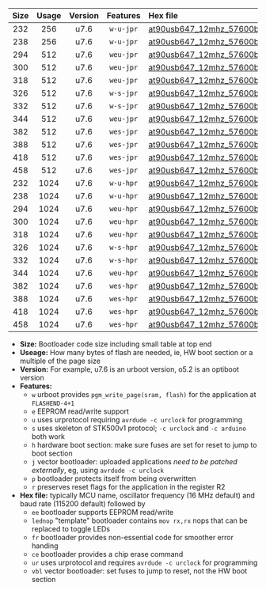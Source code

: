 |Size|Usage|Version|Features|Hex file|
|:-:|:-:|:-:|:-:|:--|
|232|256|u7.6|`w-u-jpr`|[at90usb647_12mhz_57600bps_ur_vbl.hex](https://raw.githubusercontent.com/stefanrueger/urboot/main/at90usb647_12mhz_57600bps_ur_vbl.hex)|
|238|256|u7.6|`w-u-jpr`|[at90usb647_12mhz_57600bps_lednop_ur_vbl.hex](https://raw.githubusercontent.com/stefanrueger/urboot/main/at90usb647_12mhz_57600bps_lednop_ur_vbl.hex)|
|294|512|u7.6|`weu-jpr`|[at90usb647_12mhz_57600bps_ee_ur_vbl.hex](https://raw.githubusercontent.com/stefanrueger/urboot/main/at90usb647_12mhz_57600bps_ee_ur_vbl.hex)|
|300|512|u7.6|`weu-jpr`|[at90usb647_12mhz_57600bps_ee_lednop_ur_vbl.hex](https://raw.githubusercontent.com/stefanrueger/urboot/main/at90usb647_12mhz_57600bps_ee_lednop_ur_vbl.hex)|
|318|512|u7.6|`weu-jpr`|[at90usb647_12mhz_57600bps_ee_lednop_fr_ur_vbl.hex](https://raw.githubusercontent.com/stefanrueger/urboot/main/at90usb647_12mhz_57600bps_ee_lednop_fr_ur_vbl.hex)|
|326|512|u7.6|`w-s-jpr`|[at90usb647_12mhz_57600bps_vbl.hex](https://raw.githubusercontent.com/stefanrueger/urboot/main/at90usb647_12mhz_57600bps_vbl.hex)|
|332|512|u7.6|`w-s-jpr`|[at90usb647_12mhz_57600bps_lednop_vbl.hex](https://raw.githubusercontent.com/stefanrueger/urboot/main/at90usb647_12mhz_57600bps_lednop_vbl.hex)|
|344|512|u7.6|`weu-jpr`|[at90usb647_12mhz_57600bps_ee_lednop_fr_ce_ur_vbl.hex](https://raw.githubusercontent.com/stefanrueger/urboot/main/at90usb647_12mhz_57600bps_ee_lednop_fr_ce_ur_vbl.hex)|
|382|512|u7.6|`wes-jpr`|[at90usb647_12mhz_57600bps_ee_vbl.hex](https://raw.githubusercontent.com/stefanrueger/urboot/main/at90usb647_12mhz_57600bps_ee_vbl.hex)|
|388|512|u7.6|`wes-jpr`|[at90usb647_12mhz_57600bps_ee_lednop_vbl.hex](https://raw.githubusercontent.com/stefanrueger/urboot/main/at90usb647_12mhz_57600bps_ee_lednop_vbl.hex)|
|418|512|u7.6|`wes-jpr`|[at90usb647_12mhz_57600bps_ee_lednop_fr_vbl.hex](https://raw.githubusercontent.com/stefanrueger/urboot/main/at90usb647_12mhz_57600bps_ee_lednop_fr_vbl.hex)|
|458|512|u7.6|`wes-jpr`|[at90usb647_12mhz_57600bps_ee_lednop_fr_ce_vbl.hex](https://raw.githubusercontent.com/stefanrueger/urboot/main/at90usb647_12mhz_57600bps_ee_lednop_fr_ce_vbl.hex)|
|232|1024|u7.6|`w-u-hpr`|[at90usb647_12mhz_57600bps_ur.hex](https://raw.githubusercontent.com/stefanrueger/urboot/main/at90usb647_12mhz_57600bps_ur.hex)|
|238|1024|u7.6|`w-u-hpr`|[at90usb647_12mhz_57600bps_lednop_ur.hex](https://raw.githubusercontent.com/stefanrueger/urboot/main/at90usb647_12mhz_57600bps_lednop_ur.hex)|
|294|1024|u7.6|`weu-hpr`|[at90usb647_12mhz_57600bps_ee_ur.hex](https://raw.githubusercontent.com/stefanrueger/urboot/main/at90usb647_12mhz_57600bps_ee_ur.hex)|
|300|1024|u7.6|`weu-hpr`|[at90usb647_12mhz_57600bps_ee_lednop_ur.hex](https://raw.githubusercontent.com/stefanrueger/urboot/main/at90usb647_12mhz_57600bps_ee_lednop_ur.hex)|
|318|1024|u7.6|`weu-hpr`|[at90usb647_12mhz_57600bps_ee_lednop_fr_ur.hex](https://raw.githubusercontent.com/stefanrueger/urboot/main/at90usb647_12mhz_57600bps_ee_lednop_fr_ur.hex)|
|326|1024|u7.6|`w-s-hpr`|[at90usb647_12mhz_57600bps.hex](https://raw.githubusercontent.com/stefanrueger/urboot/main/at90usb647_12mhz_57600bps.hex)|
|332|1024|u7.6|`w-s-hpr`|[at90usb647_12mhz_57600bps_lednop.hex](https://raw.githubusercontent.com/stefanrueger/urboot/main/at90usb647_12mhz_57600bps_lednop.hex)|
|344|1024|u7.6|`weu-hpr`|[at90usb647_12mhz_57600bps_ee_lednop_fr_ce_ur.hex](https://raw.githubusercontent.com/stefanrueger/urboot/main/at90usb647_12mhz_57600bps_ee_lednop_fr_ce_ur.hex)|
|382|1024|u7.6|`wes-hpr`|[at90usb647_12mhz_57600bps_ee.hex](https://raw.githubusercontent.com/stefanrueger/urboot/main/at90usb647_12mhz_57600bps_ee.hex)|
|388|1024|u7.6|`wes-hpr`|[at90usb647_12mhz_57600bps_ee_lednop.hex](https://raw.githubusercontent.com/stefanrueger/urboot/main/at90usb647_12mhz_57600bps_ee_lednop.hex)|
|418|1024|u7.6|`wes-hpr`|[at90usb647_12mhz_57600bps_ee_lednop_fr.hex](https://raw.githubusercontent.com/stefanrueger/urboot/main/at90usb647_12mhz_57600bps_ee_lednop_fr.hex)|
|458|1024|u7.6|`wes-hpr`|[at90usb647_12mhz_57600bps_ee_lednop_fr_ce.hex](https://raw.githubusercontent.com/stefanrueger/urboot/main/at90usb647_12mhz_57600bps_ee_lednop_fr_ce.hex)|

- **Size:** Bootloader code size including small table at top end
- **Useage:** How many bytes of flash are needed, ie, HW boot section or a multiple of the page size
- **Version:** For example, u7.6 is an urboot version, o5.2 is an optiboot version
- **Features:**
  + `w` urboot provides `pgm_write_page(sram, flash)` for the application at `FLASHEND-4+1`
  + `e` EEPROM read/write support
  + `u` uses urprotocol requiring `avrdude -c urclock` for programming
  + `s` uses skeleton of STK500v1 protocol; `-c urclock` and `-c arduino` both work
  + `h` hardware boot section: make sure fuses are set for reset to jump to boot section
  + `j` vector bootloader: uploaded applications *need to be patched externally*, eg, using `avrdude -c urclock`
  + `p` bootloader protects itself from being overwritten
  + `r` preserves reset flags for the application in the register R2
- **Hex file:** typically MCU name, oscillator frequency (16 MHz default) and baud rate (115200 default) followed by
  + `ee` bootloader supports EEPROM read/write
  + `lednop` "template" bootloader contains `mov rx,rx` nops that can be replaced to toggle LEDs
  + `fr` bootloader provides non-essential code for smoother error handing
  + `ce` bootloader provides a chip erase command
  + `ur` uses urprotocol and requires `avrdude -c urclock` for programming
  + `vbl` vector bootloader: set fuses to jump to reset, not the HW boot section
